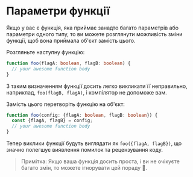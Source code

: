 # Параметри функції

Якщо у вас є функція, яка приймає занадто багато параметрів або параметри одного типу, то ви можете розглянути можливість зміни функції, щоб вона приймала об'єкт замість цього.

Розгляньте наступну функцію:

```ts
function foo(flagA: boolean, flagB: boolean) {
  // your awesome function body 
}
```

З таким визначенням функції досить легко викликати її неправильно, наприклад, `foo(flagB, flagA)`, і компілятор не допоможе вам.

Замість цього перетворіть функцію на об'єкт:

```ts
function foo(config: {flagA: boolean, flagB: boolean}) {
  const {flagA, flagB} = config;
  // your awesome function body 
}
```

Тепер виклики функції будуть виглядати як `foo({flagA, flagB})`, що значно полегшує виявлення помилок та рецензування коду.

> Примітка: Якщо ваша функція досить проста, і ви не очікуєте багато змін, то можете ігнорувати цей пораду 🌹.